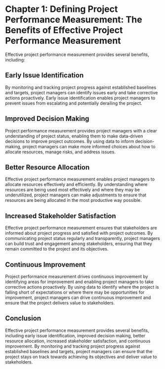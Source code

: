 Chapter 1: Defining Project Performance Measurement: The Benefits of Effective Project Performance Measurement
==============================================================================================================

Effective project performance measurement provides several benefits, including:

Early Issue Identification
--------------------------

By monitoring and tracking project progress against established baselines and targets, project managers can identify issues early and take corrective actions proactively. Early issue identification enables project managers to prevent issues from escalating and potentially derailing the project.

Improved Decision Making
------------------------

Project performance measurement provides project managers with a clear understanding of project status, enabling them to make data-driven decisions to improve project outcomes. By using data to inform decision-making, project managers can make more informed choices about how to allocate resources, manage risks, and address issues.

Better Resource Allocation
--------------------------

Effective project performance measurement enables project managers to allocate resources effectively and efficiently. By understanding where resources are being used most effectively and where they may be underutilized, project managers can make adjustments to ensure that resources are being allocated in the most productive way possible.

Increased Stakeholder Satisfaction
----------------------------------

Effective project performance measurement ensures that stakeholders are informed about project progress and satisfied with project outcomes. By communicating project status regularly and transparently, project managers can build trust and engagement among stakeholders, ensuring that they remain committed to the project and its objectives.

Continuous Improvement
----------------------

Project performance measurement drives continuous improvement by identifying areas for improvement and enabling project managers to take corrective actions proactively. By using data to identify where the project is falling short of expectations or where there may be opportunities for improvement, project managers can drive continuous improvement and ensure that the project delivers value to stakeholders.

Conclusion
----------

Effective project performance measurement provides several benefits, including early issue identification, improved decision making, better resource allocation, increased stakeholder satisfaction, and continuous improvement. By monitoring and tracking project progress against established baselines and targets, project managers can ensure that the project stays on track towards achieving its objectives and deliver value to stakeholders.
